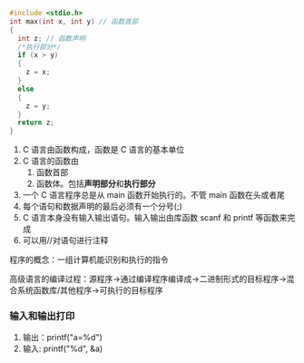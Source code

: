 ```c
#include <stdio.h>
int max(int x, int y) // 函数首部
{
  int z; // 函数声明
  /*执行部分*/
  if (x > y)
  {
    z = x;
  }
  else
  {
    z = y;
  }
  return z;
}
```

1. C 语言由函数构成，函数是 C 语言的基本单位
2. C 语言的函数由
   1. 函数首部
   2. 函数体。包括**声明部分**和**执行部分**
3. 一个 C 语言程序总是从 main 函数开始执行的。不管 main 函数在头或者尾
4. 每个语句和数据声明的最后必须有一个分号(;)
5. C 语言本身没有输入输出语句。输入输出由库函数 scanf 和 printf 等函数来完成
6. 可以用//对语句进行注释

程序的概念：一组计算机能识别和执行的指令

高级语言的编译过程：源程序->通过编译程序编译成->二进制形式的目标程序->混合系统函数库/其他程序->可执行的目标程序

### 输入和输出打印

1. 输出：printf("a=%d")
2. 输入: printf("%d", &a)
